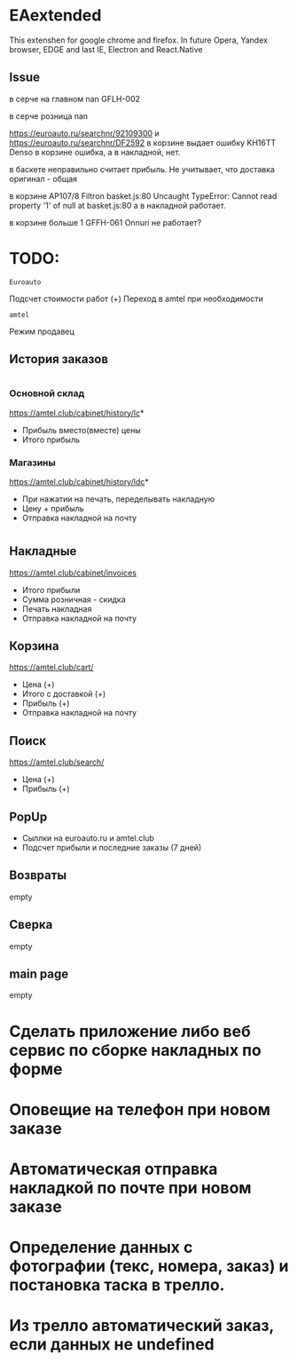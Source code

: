 # EAextended

This extenshen for google chrome and firefox.
In future Opera, Yandex browser, EDGE and last IE, Electron and React.Native

## Issue

в серче на главном nan
GFLH-002

в серче розница nan

https://euroauto.ru/searchnr/92109300 и https://euroauto.ru/searchnr/DF2592 в корзине выдает ошибку
KH16TT Denso в корзине ошибка, а в накладной, нет.

в баскете неправильно считает прибыль. Не учитывает, что доставка оригинал - общая

в корзине
AP107/8 Filtron
basket.js:80 Uncaught TypeError: Cannot read property '1' of null
at basket.js:80
а в накладной работает.

в корзине больше 1 GFFH-061 Onnuri не работает?

# TODO:

    Euroauto

Подсчет стоимости работ (+)
Переход в amtel при необходимости

    amtel

Режим продавец

## История заказов

#

### Основной склад

https://amtel.club/cabinet/history/lc*

- Прибыль вместо(вместе) цены
- Итого прибыль

### Магазины

https://amtel.club/cabinet/history/ldc*

- При нажатии на печать, переделывать накладную
- Цену + прибыль
- Отправка накладной на почту

#

## Накладные

https://amtel.club/cabinet/invoices

- Итого прибыли
- Сумма розничная - скидка
- Печать накладная
- Отправка накладной на почту

## Корзина

https://amtel.club/cart/

- Цена (+)
- Итого с доставкой (+)
- Прибыль (+)
- Отправка накладной на почту

## Поиск

https://amtel.club/search/

- Цена (+)
- Прибыль (+)

## PopUp

- Сыллки на euroauto.ru и amtel.club
- Подсчет прибыли и последние заказы (7 дней)

## Возвраты

empty

## Сверка

empty

## main page

empty

#

# Сделать приложение либо веб сервис по сборке накладных по форме

# Оповещие на телефон при новом заказе

# Автоматическая отправка накладкой по почте при новом заказе

# Определение данных с фотографии (текс, номера, заказ) и постановка таска в трелло.

# Из трелло автоматический заказ, если данных не undefined

